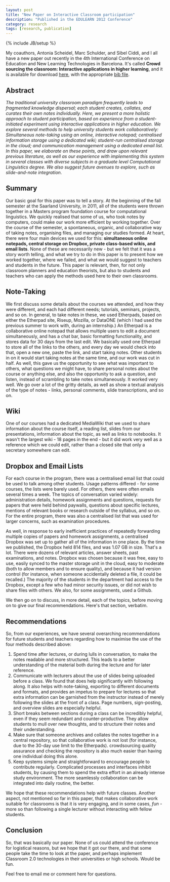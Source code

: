 ```yaml
---
layout: post
title: "New Paper on Interactive Classroom participation"
description: "Published in the EDULEARN 2012 Conference"
category: research
tags: [research, publication]
---
```

{% include JB/setup %}

My coauthors, Antonia Scheidel, Marc Schulder, and Sibel Ciddi, and I
all have a new paper out recently in the 4th International Conference on Education and New Learning Technologies in Barcelona. It's called __Crowd sourcing the classroom: Interactive applications in higher learning__, and it is available for download [here](http://www.burntfen.net/publications/LittEdulearn.pdf), with the appropriate [bib file](http://www.burntfen.net/publications/bib/LittEdulearn.bib). 

Abstract
--------

_The traditional university classroom paradigm frequently leads to fragmented knowledge dispersal; each student creates, collates, and curates their own notes individually. Here, we present a more holistic approach to student participation, based on experience from a student-initiated experiment using interactive applications in higher education. We explore several methods to help university students work collaboratively: Simultaneous note-taking using an online, interactive notepad; centralised information storage using a dedicated wiki; student-run centralised storage in the cloud; and communication management using a dedicated email list. In this paper, we elaborate on these points, and draw upon relevant previous literature, as well as our experience with implementing this system in several classes with diverse subjects in a graduate level Computational Linguistics degree. We also suggest future avenues to explore, such as slide-and-note integration._

Summary
-------

Our basic goal for this paper was to tell a story. At the beginning of
the fall semester at the Saarland University, in 2011, all of the
students were thrown together in a Masters program foundation course for computational
linguistics. We quickly realised that some of us, who took notes by
computers, could make our work more efficient by working together. Over
the course of the semester, a spontaneous, organic, and collaborative
way of taking notes, organising files, and managing our studies formed.
At heart, there were four main devices we used for this: __simultaneous online notepads, central storage on Dropbox, private class-based wikis, and email lists__. None of these are necessarily new - but we felt that it was a story worth telling, and what we try to do in this paper is to present how we worked together, where we failed, and what we would suggest to teachers and students in the future. This paper is relevant, then, for not only classroom planners and education theorists, but also to students and teachers who can apply the methods used here to their own classrooms.

Note-Taking
-----------

We first discuss some details about the courses we attended, and how
they were different, and each had different needs; tutorials, seminars,
projects, and so on. In general, to take notes in these, we used
Etherpads, based on either the Etherpad site, Riseup, Mozilla, or
DataONE (which I had used the previous summer to work with, during an
internship.) An Etherpad is a collaborative online notepad that allows multiple users to edit a document simultaneously, and has a chat bar, basic formatting functionality, and stores data for 30 days from the last edit. We basically used one Etherpad to store all of the links to the others, and every day we would check into that, open a new one, paste the link, and start taking notes. Other students in on it would start taking notes at the same time, and our work was cut in half. As well, this gave us the opportunity to see what was important to others, what questions we might have, to share personal notes about the course or anything else, and also the opportunity to ask a question, and listen, instead of scrambling to take notes simultaneously. It worked very well. We go over a lot of the gritty details, as well as show a textual analysis of the type of notes - links, personal comments, slide transcriptions, and so on.

Wiki
----

One of our courses had a dedicated MediaWiki that we used to share
information about the course itself, a reading list, slides from our
presentations, information about the topic, as well as links to
notebooks. It wasn't the largest wiki - 18 pages in the end - but it did
work very well as a reference which we could edit, rather than a closed
site that only a secretary somewhere can edit. 

Dropbox and Email Lists
------------------------

For each course in the program, there was a centralised email list that could be used to talk among other students. Usage patterns differed - for some courses, the lists were barely used. For others, there were often emails several times a week. The topics of conversation varied widely: administration details, homework assignments and questions, requests for papers that were held behind paywalls, questions about specific lectures, mentions of relevant books or research outside of the syllabus, and so on. For the entire program, there was also a centralised list that was used for larger concerns, such as examination procedures.

As well, in response to early inefficient practices of repeatedly forwarding multiple copies of papers and homework assignments, a centralised Dropbox was set up to gather all of the information in one place. By the time we published, the Dropbox held 814 files, and was 1.07 GB in size. That's a lot. There were dozens of relevant articles, answer sheets, past examinations, and notes. Dropbox was chosen because it was free, easy to use, easily synced to the master storage unit in the cloud, easy to moderate (both to allow members and to ensure quality), and because it had version control (for instance, when someone accidentally deleted a file, it could be recalled.) The majority of the students in the department had access to the Dropbox, except a few who had minor security issues, or did not wish to share files with others. We also, for some assignments, used a Github.

We then go on to discuss, in more detail, each of the topics, before
moving on to give our final recommendations. Here's that section, verbatim.

Recommendations
------------------------------

So, from our experiences, we have several overarching recommendations for future students and
teachers regarding how to maximise the use of the four methods described above:  
1. Spend time after lectures, or during lulls in conversation, to make the notes readable and
more structured. This leads to a better understanding of the material both during the lecture
and for later reference.  
2. Communicate with lecturers about the use of slides being uploaded before a class. We found
that does help significantly with following along. It also helps with note-taking, exporting to
different documents and formats, and provides an impetus to prepare for lectures so that extra
information can be garnished from the instructor instead of merely following the slides at the
front of a class. Page numbers, sign-posting, and overview slides are especially helpful.  
3. Short breaks between sections during a class can be incredibly helpful, even if they seem
redundant and counter-productive. They allow students to mull over new thoughts, and to
structure their notes and their understanding.  
4. Make sure that someone archives and collates the notes together in a central repository, so
that collaborative work is not lost (for instance, due to the 30-day use limit to the Etherpads).
crowdsourcing quality assurance and checking the repository is also much easier than having
one individual doing this alone.  
5. Keep systems simple and straightforward to encourage people to contribute regularly.
Complicated processes and interfaces inhibit students, by causing them to spend the extra
effort in an already intense study environment. The more seamlessly collaboration can be
integrated into daily routine, the better.  

We hope that these recommendations help with future classes. Another aspect, not mentioned so far
in this paper, that makes collaborative work suitable for classrooms is that it is very engaging, and in
some cases, _fun_ - more so than following a single lecturer without interacting with fellow students.

Conclusion
----------

So, that was basically our paper. None of us could attend the conference
for logistical reasons, but we hope that it got our there, and that some
people take the time to look at the paper, and perhaps implement
Classroom 2.0 technologies in their universities or high schools. Would
be fun. 

Feel free to email me or comment here for questions. 
